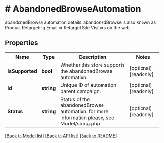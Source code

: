 # # AbandonedBrowseAutomation
abandonedBrowse automation details. abandonedBrowse is also known as Product Retargeting Email or Retarget Site Visitors on the web.

## Properties 


Name | Type | Description | Notes
------------ | ------------- | ------------- | -------------
**IsSupported**| **bool** | Whether this store supports the abandonedBrowse automation.  | [optional] [readonly]
**Id**| **string** | Unique ID of automation parent campaign.  | [optional] [readonly]
**Status**| **string** | Status of the abandonedBrowse automation. for more information please, see Model/string.php  | [optional] [readonly]


[[Back to Model list]](../../README.md#models) [[Back to API list]](../../README.md#endpoints) [[Back to README]](../../README.md)

